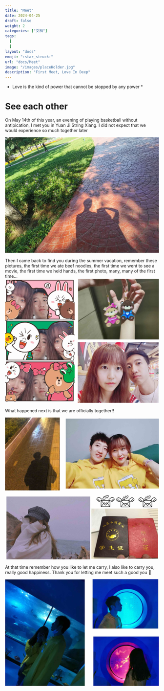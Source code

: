 ```yaml
---
title: "Meet"
date: 2024-04-25
draft: false
weight: 2
categories: ["文档"]
tags:
  [
  ]
layout: "docs"
emoji: ":star_struck:"
url: "docs/Meet"
image: "/images/placeHolder.jpg"
description: "First Meet, Love In Deep"
---
```

* Love is the kind of power that cannot be stopped by any power *

# See each other

On May 14th of this year, an evening of playing basketball without antipication, I met you in Yuan Ji String Xiang. I did not expect that we would experience so much together later

![](FirstMeet.webp "相识")

Then I came back to find you during the summer vacation, remember these pictures, the first time we ate beef noodles, the first time we went to see a movie, the first time we held hands, the first photo, many, many of the first time...
![](Summer.jpg "")

What happened next is that we are officially together!!

![](Together.jpg "Two People")

At that time remember how you like to let me carry, I also like to carry you, really good happiness. Thank you for letting me meet such a good you 💖
 

![](ocean.jpg "Cute Couple")